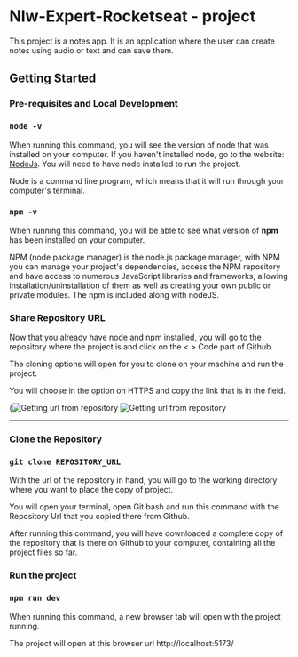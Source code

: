 # Nlw-Expert-Rocketseat - project

This project is a notes app. It is an application where the user can create notes using audio or text and can save them.

## Getting Started

### Pre-requisites and Local Development

### `node -v`

When running this command, you will see the version of node that was installed on your computer. If you haven't installed node, go to the website: [NodeJs](https://nodejs.org/en). You will need to have node installed to run the project.

Node is a command line program, which means that it will run through your computer's terminal.

### `npm -v`

When running this command, you will be able to see what version of **npm** has been installed on your computer.

NPM (node package manager) is the node.js package manager, with NPM you can manage your project's dependencies, access the NPM repository and have access to numerous JavaScript libraries and frameworks, allowing installation/uninstallation of them as well as creating your own public or private modules. The npm is included along with nodeJS.

### Share Repository URL

Now that you already have node and npm installed, you will go to the repository where the project is and click on the < > Code part of Github.

The cloning options will open for you to clone on your machine and run the project.

You will choose in the option on HTTPS and copy the link that is in the field.

(![Getting url from repository](https://github.com/ygordeoliveira/nlw-expert-rocketseat/assets/110930528/6dc5239f-9c3a-466b-865a-e49b305b00bb)
![Getting url from repository](https://github.com/ygordeoliveira/nlw-expert-rocketseat/assets/110930528/92266c13-9ce1-482f-aadc-d1dca20394dc)


------------------------------------------------------------------------------------------
### Clone the Repository

### `git clone REPOSITORY_URL`

With the url of the repository in hand, you will go to the working directory where you want to place the copy of project.

You will open your terminal, open Git bash and run this command with the Repository Url that you copied there from Github.

After running this command, you will have downloaded a complete copy of the repository that is there on Github to your computer, containing all the project files so far.

### Run the project

### `npm run dev`

When running this command, a new browser tab will open with the project running.

The project will open at this browser url http://localhost:5173/
